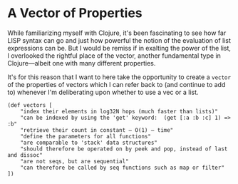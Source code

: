 # A Vector of Properties

While familiarizing myself with Clojure, it's been fascinating to see how far LISP syntax can go and just how powerful the notion of the evaluation of list expressions can be. But I would be remiss if in exalting the power of the list, I overlooked the rightful place of the vector, another fundamental type in Clojure—albeit one with many different properties.

It's for this reason that I want to here take the opportunity to create a `vector` of the properties of vectors which I can refer back to (and continue to add to) whenever I'm deliberating upon whether to use a vec or a list.

```
(def vectors [
    "index their elements in log32N hops (much faster than lists)"
    "can be indexed by using the 'get' keyword:  (get [:a :b :c] 1) => :b"
    "retrieve their count in constant — O(1) — time"
    "define the parameters for all functions"
    "are comparable to 'stack' data structures"
    "should therefore be operated on by peek and pop, instead of last and dissoc"
    "are not seqs, but are sequential"
    "can therefore be called by seq functions such as map or filter"
])
```
